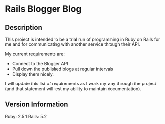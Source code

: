 # Rails Blogger Blog

## Description
This project is intended to be a trial run of programming in Ruby on Rails for me and for communicating with another service through their API.

My current requirements are:
* Connect to the Blogger API
* Pull down the published blogs at regular intervals
* Display them nicely.

I will update this list of requirements as I work my way through the project (and that statement will test my ability to maintain documentation).

## Version Information
Ruby: 2.5.1
Rails: 5.2
